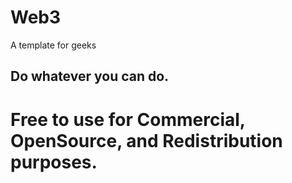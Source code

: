 # Web3
A template for geeks
## Do whatever you can do.

# Free to use for Commercial, OpenSource, and Redistribution purposes.
